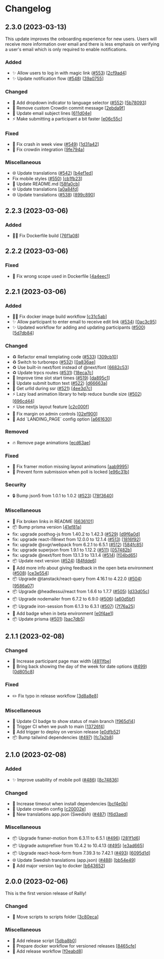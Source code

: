 # Changelog

<a name="2.3.0"></a>

## 2.3.0 (2023-03-13)

This update improves the onboarding experience for new users. Users will receive more information over email and there is less emphasis on verifying a user's email which is only required to enable notifications.

### Added

- ✨ Allow users to log in with magic link ([#553](https://github.com/lukevella/Rallly/issues/553)) [[2cf9ad4](https://github.com/lukevella/Rallly/commit/2cf9ad467ca076f2ebbb6ac292a234e15b941815)]
- ✨ Update notification flow ([#548](https://github.com/lukevella/Rallly/issues/548)) [[39a0755](https://github.com/lukevella/Rallly/commit/39a07558eee7a94d1dcfebaf6e76e1a848fb7ddc)]

### Changed

- 💄 Add dropdown indicator to language selector ([#552](https://github.com/lukevella/Rallly/issues/552)) [[5b78093](https://github.com/lukevella/Rallly/commit/5b78093c6fd1b1c407fb443c69f9154e6843d790)]
- 🔧 Remove custom Crowdin commit message [[2ebda9f](https://github.com/lukevella/Rallly/commit/2ebda9fd19d67c5081086d38eedb1bf8419ee7c0)]
- 💬 Update email subject lines [[611d04e](https://github.com/lukevella/Rallly/commit/611d04eaaa7c0a8ab75a91b6e9c4599cb6afd29d)]
- ⚡ Make submitting a participant a bit faster [[e06c55c](https://github.com/lukevella/Rallly/commit/e06c55c1313bf34d85d69a75736809e7f68d7637)]

### Fixed

- 🐛 Fix crash in week view ([#549](https://github.com/lukevella/Rallly/issues/549)) [[1d31a42](https://github.com/lukevella/Rallly/commit/1d31a42bb9f4b8845d7873ff4d07b23b5fde21b7)]
- 🐛 Fix crowdin integration [[9fe794a](https://github.com/lukevella/Rallly/commit/9fe794a9e454b64e8edc530103c3995f905d2c98)]

### Miscellaneous

- 🌐 Update translations ([#542](https://github.com/lukevella/Rallly/issues/542)) [[b4ef1ed](https://github.com/lukevella/Rallly/commit/b4ef1eda3a3820ec07a1954e068d2b7d45afbf03)]
- Fix mobile styles ([#550](https://github.com/lukevella/Rallly/issues/550)) [[cb1fb23](https://github.com/lukevella/Rallly/commit/cb1fb23b194c7f62bbade091249c97c4fcaa7106)]
- 📝 Update README.md [[58fa0cb](https://github.com/lukevella/Rallly/commit/58fa0cb10db4a91e2d61c441b2eebf3b5f299dc2)]
- 🌐 Update translations [[a0a84fd](https://github.com/lukevella/Rallly/commit/a0a84fd5b659b3f99a3333a9c4779bf359faf44c)]
- 🌐 Update translations ([#538](https://github.com/lukevella/Rallly/issues/538)) [[899c890](https://github.com/lukevella/Rallly/commit/899c890b09064132748f489a517b7eb382d2f1b2)]

<a name="2.2.3"></a>

## 2.2.3 (2023-03-06)

### Added

- 👷‍♂️ Fix Dockerfile build [[76f1a08](https://github.com/lukevella/Rallly/commit/76f1a089f6a27921caa00b2b6bed5377dc4cd1b0)]

<a name="2.2.2"></a>

## 2.2.2 (2023-03-06)

### Fixed

- 🐛 Fix wrong scope used in Dockerfile [[4a4eec1](https://github.com/lukevella/Rallly/commit/4a4eec1a0b8495e58cf855267b71d8b410f607c7)]

<a name="2.2.1"></a>

## 2.2.1 (2023-03-06)

### Added

- 👷‍♂️ Fix docker image build workflow [[c31c5ab](https://github.com/lukevella/Rallly/commit/c31c5abe769231378d9ba72a189e43ea166958e6)]
- ✨ Allow participant to enter email to receive edit link ([#534](https://github.com/lukevella/Rallly/issues/534)) [[0ac3c95](https://github.com/lukevella/Rallly/commit/0ac3c95755f9eda53b5af09259b710f6f231910e)]
- ✨ Updated workflow for adding and updating participants ([#500](https://github.com/lukevella/Rallly/issues/500)) [[5d7db84](https://github.com/lukevella/Rallly/commit/5d7db848b81996ba98763979fe0bd7e13997e29b)]

### Changed

- ♻️ Refactor email templating code ([#533](https://github.com/lukevella/Rallly/issues/533)) [[309cb10](https://github.com/lukevella/Rallly/commit/309cb109aab819b725dab90278d1bffb4e1bab22)]
- ♻️ Switch to turborepo ([#532](https://github.com/lukevella/Rallly/issues/532)) [[0a836ae](https://github.com/lukevella/Rallly/commit/0a836aeec796e645d1d4eab2fedd6eba0cf028e3)]
- ♻️ Use built-in next/font instead of @next/font [[6682c53](https://github.com/lukevella/Rallly/commit/6682c5347f739579ee69879595f87e621cabbd7d)]
- ♻️ Update trpcs routes ([#531](https://github.com/lukevella/Rallly/issues/531)) [[18eca7c](https://github.com/lukevella/Rallly/commit/18eca7cd8c82cb67e5867979180ec4357b5a195b)]
- 🚸 Improve time slot start times ([#519](https://github.com/lukevella/Rallly/issues/519)) [[da895c1](https://github.com/lukevella/Rallly/commit/da895c14953f38ff20370a145c68d0d74e475901)]
- 💬 Update submit button text ([#522](https://github.com/lukevella/Rallly/issues/522)) [[d66663a](https://github.com/lukevella/Rallly/commit/d66663a1f1210b4211ef43bb5f613c7fd7d5a1dd)]
- 🎨 Get urlId during ssr ([#521](https://github.com/lukevella/Rallly/issues/521)) [[4ee3d7c](https://github.com/lukevella/Rallly/commit/4ee3d7cc8b21c2a0cf5466bd61abca6bac4dba17)]
- ⚡ Lazy load animation library to help reduce bundle size ([#502](https://github.com/lukevella/Rallly/issues/502)) [[696cd44](https://github.com/lukevella/Rallly/commit/696cd44ba1f657283d05cfeeaa78b9e2dd58fa28)]
- ⚡ Use nextjs layout feature [[c2c000f](https://github.com/lukevella/Rallly/commit/c2c000f77068e9d5b8c1f5fca45b3ada034e0b41)]
- 💄 Fix margin on admin controls [[02ef900](https://github.com/lukevella/Rallly/commit/02ef9000a768c7de48e78802b25135f282376351)]
- 🔧 Add &#x60;LANDING_PAGE&#x60; config option [[a661630](https://github.com/lukevella/Rallly/commit/a661630e1f9ea0b434f925eb5d381790e41a0264)]

### Removed

- 🔥 Remove page animations [[ecd63ae](https://github.com/lukevella/Rallly/commit/ecd63aea48d8477ae650880ee45a628cc0f93cc4)]

### Fixed

- 🐛 Fix framer motion missing layout animations [[aab9995](https://github.com/lukevella/Rallly/commit/aab999598ee3d4c5433835277ced3a342f5feb01)]
- 🐛 Prevent form submission when poll is locked [[e96c31b](https://github.com/lukevella/Rallly/commit/e96c31b9c94b8d65db41559772f72a7bc179b476)]

### Security

- 🔒 Bump json5 from 1.0.1 to 1.0.2 ([#523](https://github.com/lukevella/Rallly/issues/523)) [[78f3640](https://github.com/lukevella/Rallly/commit/78f36400361b4339f01dc24ef2dfe2c9dd87bc30)]

### Miscellaneous

- 📝 Fix broken links in README [[6636101](https://github.com/lukevella/Rallly/commit/66361013b4ba6a2c66a2ddd5fb9efbc2844638e3)]
- 📦 Bump prisma version [[41ef81a](https://github.com/lukevella/Rallly/commit/41ef81aa7520dbbad806dc5a4039f8a7e962b90b)]
- fix: upgrade posthog-js from 1.40.2 to 1.42.3 ([#529](https://github.com/lukevella/Rallly/issues/529)) [[d9f6a0d](https://github.com/lukevella/Rallly/commit/d9f6a0d0979ee01e450bcefe1fccf643ab6f2540)]
- fix: upgrade react-i18next from 12.0.0 to 12.1.4 ([#513](https://github.com/lukevella/Rallly/issues/513)) [[1816f92](https://github.com/lukevella/Rallly/commit/1816f9296b177b81be4e313f79e26ede22fcdc50)]
- fix: upgrade @svgr/webpack from 6.2.1 to 6.5.1 ([#512](https://github.com/lukevella/Rallly/issues/512)) [[584fc85](https://github.com/lukevella/Rallly/commit/584fc85297ab478439ad57f6198ac47b640d7d26)]
- fix: upgrade superjson from 1.9.1 to 1.12.2 ([#511](https://github.com/lukevella/Rallly/issues/511)) [[057482b](https://github.com/lukevella/Rallly/commit/057482bb803c303958d1ca093118135b3801beeb)]
- fix: upgrade @next/font from 13.1.3 to 13.1.4 ([#514](https://github.com/lukevella/Rallly/issues/514)) [[f04bd65](https://github.com/lukevella/Rallly/commit/f04bd657f1b76cd61f719f496b36f1b2840516af)]
- 📦 Update next version ([#524](https://github.com/lukevella/Rallly/issues/524)) [[84fdde6](https://github.com/lukevella/Rallly/commit/84fdde6c2959921eed60a7a9ddbf3be3cd1d5506)]
- 🚧 Add more info about giving feedback in the open beta environment ([#508](https://github.com/lukevella/Rallly/issues/508)) [[ce3e554](https://github.com/lukevella/Rallly/commit/ce3e5540db07b065a7b4438243e3d4310ca2a21c)]
- 📦 Upgrade @tanstack/react-query from 4.16.1 to 4.22.0 ([#504](https://github.com/lukevella/Rallly/issues/504)) [[9586a07](https://github.com/lukevella/Rallly/commit/9586a072d48815cc991d795c124d2369d88d0f94)]
- 📦 Upgrade @headlessui/react from 1.6.6 to 1.7.7 ([#505](https://github.com/lukevella/Rallly/issues/505)) [[d33d05c](https://github.com/lukevella/Rallly/commit/d33d05ca5a6c9160656c45f7cab80dfad5efca2b)]
- 📦 Upgrade nodemailer from 6.7.2 to 6.9.0 ([#506](https://github.com/lukevella/Rallly/issues/506)) [[a60d5bf](https://github.com/lukevella/Rallly/commit/a60d5bfd98f7bc706dd8747612d1a72f4982566c)]
- 📦 Upgrade iron-session from 6.1.3 to 6.3.1 ([#507](https://github.com/lukevella/Rallly/issues/507)) [[7f76a25](https://github.com/lukevella/Rallly/commit/7f76a256424be52ef5c6c6aa50e0571db4e5f13e)]
- 🚩 Add badge when in beta environment [[e0f4ae1](https://github.com/lukevella/Rallly/commit/e0f4ae1f45118b6e3838470bc4ed818dc725d42b)]
- 📦 Update prisma ([#501](https://github.com/lukevella/Rallly/issues/501)) [[bac7db5](https://github.com/lukevella/Rallly/commit/bac7db54f257a8990edbdbca5bb3a7b8b3384507)]

<a name="2.1.1"></a>

## 2.1.1 (2023-02-08)

### Changed

- 💄 Increase participant page max width [[4811fbe](https://github.com/lukevella/Rallly/commit/4811fbe1ddd0250a74074404309fb01cdca0f2d4)]
- 💄 Bring back showing the day of the week for date options ([#499](https://github.com/lukevella/Rallly/issues/499)) [[0d805c8](https://github.com/lukevella/Rallly/commit/0d805c8316a08cc5a85f9dd88f5606fb09738399)]

### Fixed

- ✏️ Fix typo in release workflow [[3d8a8e8](https://github.com/lukevella/Rallly/commit/3d8a8e868a616297dfbe6d11c697dc794bf30ace)]

### Miscellaneous

- 👷 Update CI badge to show status of main branch [[f965d14](https://github.com/lukevella/Rallly/commit/f965d14ee044c6771406bbc2bc99d61d3de8af6e)]
- 👷 Trigger CI when we push to main [[13726f4](https://github.com/lukevella/Rallly/commit/13726f46d69bf7dedc85b357f8b60e7257e8a5fb)]
- 👷 Add trigger to deploy on version release [[e0dfb52](https://github.com/lukevella/Rallly/commit/e0dfb527ab81385ca05ed6e7dd0acdca0ead9b7e)]
- 📦 Bump tailwind dependencies ([#497](https://github.com/lukevella/Rallly/issues/497)) [[fc7a2b8](https://github.com/lukevella/Rallly/commit/fc7a2b8390c7980cb01dd699269f678f701c7489)]

<a name="2.1.0"></a>

## 2.1.0 (2023-02-08)

### Added

- ✨ Improve usability of mobile poll ([#486](https://github.com/lukevella/Rallly/issues/486)) [[8c74836](https://github.com/lukevella/Rallly/commit/8c74836de139e627574517bcd780724f1d026946)]

### Changed

- 🔧 Increase timeout when install dependencies [[bcf4e0b](https://github.com/lukevella/Rallly/commit/bcf4e0be6b7650f170cff9df2f1a2a2968b89698)]
- 🔧 Update crowdin config [[c20002e](https://github.com/lukevella/Rallly/commit/c20002ebfe1c1874568bad68f3ad144c33820361)]
- 💬 New translations app.json (Swedish) ([#487](https://github.com/lukevella/Rallly/issues/487)) [[f6d3aed](https://github.com/lukevella/Rallly/commit/f6d3aed272290d83a2373331955f81ff895b123c)]

### Miscellaneous

- 📦 Upgrade framer-motion from 6.3.11 to 6.5.1 ([#496](https://github.com/lukevella/Rallly/issues/496)) [[281f1d6](https://github.com/lukevella/Rallly/commit/281f1d6c0dd8323c9b81daa5d824640edb580ff7)]
- 📦 Upgrade autoprefixer from 10.4.2 to 10.4.13 ([#495](https://github.com/lukevella/Rallly/issues/495)) [[e3ad665](https://github.com/lukevella/Rallly/commit/e3ad66593c19952854a20069dda0e23d2a497d4a)]
- 📦 Upgrade react-hook-form from 7.39.3 to 7.42.1 ([#493](https://github.com/lukevella/Rallly/issues/493)) [[6095d1d](https://github.com/lukevella/Rallly/commit/6095d1db8cc025bc25f386be266db48343913cfc)]
- 🌐 Update Swedish translations (app.json) ([#488](https://github.com/lukevella/Rallly/issues/488)) [[bb54e49](https://github.com/lukevella/Rallly/commit/bb54e49ce760690c993a76315471c9420e67e80e)]
- 👷 Add major version tag to docker [[b643652](https://github.com/lukevella/Rallly/commit/b6436524b596510cffb3273ae04650d8d14ad1d6)]

<a name="2.0.0"></a>

## 2.0.0 (2023-02-06)

This is the first version release of Rallly!

### Changed

- 🚚 Move scripts to scripts folder [[3c80eca](https://github.com/lukevella/Rallly/commit/3c80ecacf372410a49b84fae1b43c9620b066567)]

### Miscellaneous

- 👷 Add release script [[5dba8b0](https://github.com/lukevella/Rallly/commit/5dba8b04482a1ce86d8fa9b29fef7883047e5833)]
- 👷 Prepare docker workflow for versioned releases [[8465cfe](https://github.com/lukevella/Rallly/commit/8465cfe6c287a57838ffbc19d0e61f0f1130577c)]
- 👷 Add release workflow [[f0eabd8](https://github.com/lukevella/Rallly/commit/f0eabd82c3fbd91bce2a49c9a2ad5fde5812d977)]

